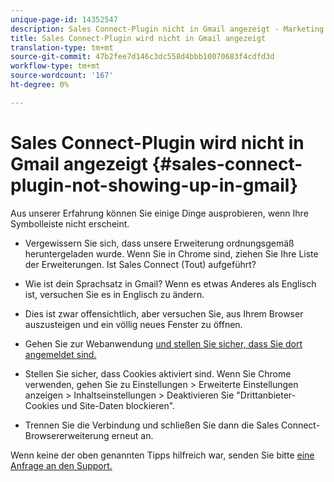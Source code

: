 ```yaml
---
unique-page-id: 14352547
description: Sales Connect-Plugin nicht in Gmail angezeigt - Marketing Docs - Produktdokumentation
title: Sales Connect-Plugin wird nicht in Gmail angezeigt
translation-type: tm+mt
source-git-commit: 47b2fee7d146c3dc558d4bbb10070683f4cdfd3d
workflow-type: tm+mt
source-wordcount: '167'
ht-degree: 0%

---
```



# Sales Connect-Plugin wird nicht in Gmail angezeigt {#sales-connect-plugin-not-showing-up-in-gmail}

Aus unserer Erfahrung können Sie einige Dinge ausprobieren, wenn Ihre Symbolleiste nicht erscheint.

- Vergewissern Sie sich, dass unsere Erweiterung ordnungsgemäß heruntergeladen wurde. Wenn Sie in Chrome sind, ziehen Sie Ihre Liste der Erweiterungen. Ist Sales Connect (Tout) aufgeführt?

- Wie ist dein Sprachsatz in Gmail? Wenn es etwas Anderes als Englisch ist, versuchen Sie es in Englisch zu ändern.

- Dies ist zwar offensichtlich, aber versuchen Sie, aus Ihrem Browser auszusteigen und ein völlig neues Fenster zu öffnen.

- Gehen Sie zur Webanwendung [und stellen Sie sicher, dass Sie dort angemeldet sind.](http://toutapp.com/login)

- Stellen Sie sicher, dass Cookies aktiviert sind. Wenn Sie Chrome verwenden, gehen Sie zu Einstellungen > Erweiterte Einstellungen anzeigen > Inhaltseinstellungen > Deaktivieren Sie &quot;Drittanbieter-Cookies und Site-Daten blockieren&quot;.

- Trennen Sie die Verbindung und schließen Sie dann die Sales Connect-Browsererweiterung erneut an.

Wenn keine der oben genannten Tipps hilfreich war, senden Sie bitte [eine Anfrage an den Support.](http://nation.marketo.com/community/support_solutions)
